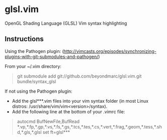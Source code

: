 glsl.vim
========

OpenGL Shading Language (GLSL) Vim syntax highlighting

Instructions
-----------------------------------------------------------

Using the Pathogen plugin:
(http://vimcasts.org/episodes/synchronizing-plugins-with-git-submodules-and-pathogen/)

From your ~/.vim directory:
> git submodule add git://github.com/beyondmarc/glsl.vim.git bundle/syntax\_glsl

If not using the Pathogen plugin:
* Add the glsl\*\*\*.vim files into your vim syntax folder (in most Linux distros:
/usr/share/vim/vim\<version\>/syntax).
* Add the following line at the bottom of your .vimrc file:
> autocmd BufNewFile,BufRead \*.vp,\*.fp,\*.gp,\*.vs,\*.fs,\*.gs,\*.tcs,\*.tes,\*.cs,\*.vert,\*.frag,\*.geom,\*.tess,\*.shd,\*.gls,\*.glsl set ft=glsl\*\*\*

